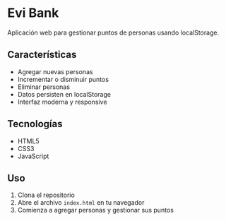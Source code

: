 # Evi Bank

Aplicación web para gestionar puntos de personas usando localStorage.

## Características

- Agregar nuevas personas
- Incrementar o disminuir puntos
- Eliminar personas
- Datos persisten en localStorage
- Interfaz moderna y responsive

## Tecnologías

- HTML5
- CSS3
- JavaScript

## Uso

1. Clona el repositorio
2. Abre el archivo `index.html` en tu navegador
3. Comienza a agregar personas y gestionar sus puntos
